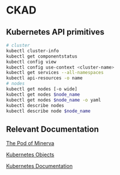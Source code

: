 # CKAD

## Kubernetes API primitives

```bash
# cluster
kubectl cluster-info
kubectl get componentstatus
kubectl config view
kubectl config use-context <cluster-name>
kubectl get services --all-namespaces
kubectl api-resources -o name
# nodes
kubectl get nodes [-o wide]
kubectl get nodes $node_name
kubectl get nodes $node_name -o yaml 
kubectl describe nodes
kubectl describe node $node_name
```

## Relevant Documentation

[The Pod of Minerva](https://interactive.linuxacademy.com/diagrams/ThePodofMinerva.html)

[Kubernetes Objects](https://kubernetes.io/docs/concepts/overview/working-with-objects/kubernetes-objects)

[Kubernetes Documentation](https://kubernetes.io/docs/home/)


